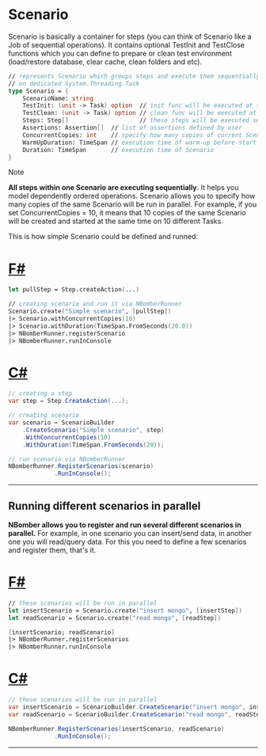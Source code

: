 # Scenario

Scenario is basically a container for steps (you can think of Scenario like a Job of sequential operations). It contains optional TestInit and TestClose functions which you can define to prepare or clean test environment (load/restore database, clear cache, clean folders and etc).

```fsharp
// represents Scenario which groups steps and execute them sequentially
// on dedicated System.Threading.Task
type Scenario = {
    ScenarioName: string
    TestInit: (unit -> Task) option  // init func will be executed at start of every scenario
    TestClean: (unit -> Task) option // clean func will be executed at end of every scenario
    Steps: Step[]                    // these steps will be executed sequentially, one by one
    Assertions: Assertion[]  // list of assertions defined by user
    ConcurrentCopies: int    // specify how many copies of current Scenario to run in parallel    
    WarmUpDuration: TimeSpan // execution time of warm-up before start bombing 
    Duration: TimeSpan       // execution time of Scenario 
}
```

> [!NOTE]
> **All steps within one Scenario are executing sequentially**. It helps you model dependently ordered operations. Scenario allows you to specify how many copies of the same Scenario will be run in parallel. For example, if you set ConcurrentCopies = 10, it means that 10 copies of the same Scenario will be created and started at the same time on 10 different Tasks.

This is how simple Scenario could be defined and runned:

# [F#](#tab/tabid-1)
```fsharp
let pullStep = Step.createAction(...)

// creating scenario and run it via NBomberRunner
Scenario.create("Simple scenario", [pullStep])
|> Scenario.withConcurrentCopies(10)
|> Scenario.withDuration(TimeSpan.FromSeconds(20.0))
|> NBomberRunner.registerScenario
|> NBomberRunner.runInConsole
```

# [C#](#tab/tabid-2)
```csharp
// creating a step
var step = Step.CreateAction(...);

// creating scenario 
var scenario = ScenarioBuilder
    .CreateScenario("Simple scenario", step)
    .WithConcurrentCopies(10)
    .WithDuration(TimeSpan.FromSeconds(20));    

// run scenario via NBomberRunner
NBomberRunner.RegisterScenarios(scenario)             
             .RunInConsole();
```
***

## Running different scenarios in parallel

**NBomber allows you to register and run several different scenarios in parallel.** For example, in one scenario you can insert/send data, in another one you will read/query data. For this you need to define a few scenarios and register them, that's it.

# [F#](#tab/tabid-1)
```fsharp
// these scenarios will be run in parallel             
let insertScenario = Scenario.create("insert mongo", [insertStep])
let readScenario = Scenario.create("read mongo", [readStep])

[insertScenario; readScenario]
|> NBomberRunner.registerScenarios
|> NBomberRunner.runInConsole
```

# [C#](#tab/tabid-2)
```csharp
// these scenarios will be run in parallel             
var insertScenario = ScenarioBuilder.CreateScenario("insert mongo", insertStep);
var readScenario = ScenarioBuilder.CreateScenario("read mongo", readStep);

NBomberRunner.RegisterScenarios(insertScenario, readScenario) 
             .RunInConsole();
```
***